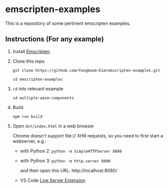 # emscripten-examples

This is a repository of some pertinent emscripten examples.

## Instructions (For any example)

1. Install [Emscripten](http://emscripten.org)
2. Clone this repo

    `git clone https://github.com/Yongbeom-Kim/emscripten-examples.git`

    `cd emscripten-examples`

3. `cd` into relevant example

    `cd multiple-wasm-components`

4. Build 

    `npm run build`

5. Open `dst/index.html` in a web browser

    Chrome doesn't support file:// XHR requests, so you need to first start a webserver, e.g.:
    - with Python 2: `python -m SimpleHTTPServer 8080`
    - with Python 3: `python -m http.server 8080`

        and then open this URL: http://localhost:8080/

    - VS Code [Live Server Extension](https://marketplace.visualstudio.com/items?itemName=ritwickdey.LiveServer)
